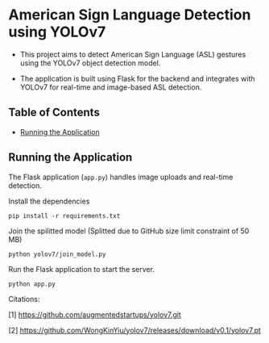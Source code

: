 # American Sign Language Detection using YOLOv7

- This project aims to detect American Sign Language (ASL) gestures using the YOLOv7 object detection model.

- The application is built using Flask for the backend and integrates with YOLOv7 for real-time and image-based ASL detection.

## Table of Contents
- [Running the Application](#running-the-application)

## Running the Application

The Flask application (`app.py`) handles image uploads and real-time detection.

Install the dependencies

```
pip install -r requirements.txt
```

Join the spilitted model (Splitted due to GitHub size limit constraint of 50 MB)
```
python yolov7/join_model.py
```

Run the Flask application to start the server.

```
python app.py
```

Citations:

[1] https://github.com/augmentedstartups/yolov7.git

[2] https://github.com/WongKinYiu/yolov7/releases/download/v0.1/yolov7.pt
